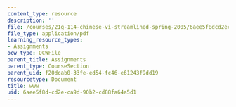 ```yaml
---
content_type: resource
description: ''
file: /courses/21g-114-chinese-vi-streamlined-spring-2005/6aee5f8dcd2eca9d90b2cd88fa64a5d1_MIT21G_114S05_3_16f.pdf
file_type: application/pdf
learning_resource_types:
- Assignments
ocw_type: OCWFile
parent_title: Assignments
parent_type: CourseSection
parent_uid: f20dcab0-33fe-ed54-fc46-e61243f9dd19
resourcetype: Document
title: www
uid: 6aee5f8d-cd2e-ca9d-90b2-cd88fa64a5d1
---
```

